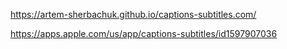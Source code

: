 https://artem-sherbachuk.github.io/captions-subtitles.com/


https://apps.apple.com/us/app/captions-subtitles/id1597907036
 
